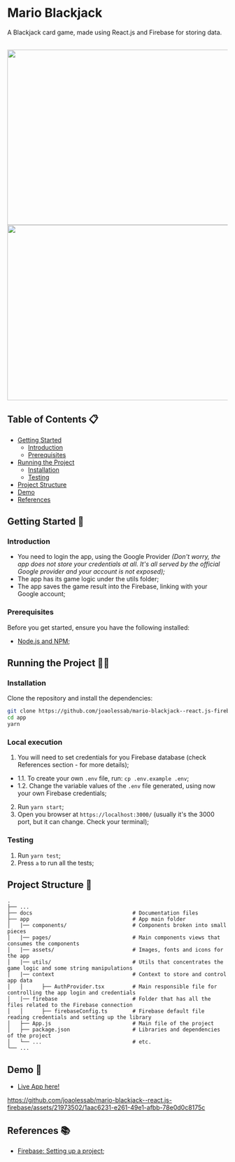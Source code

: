 # Mario Blackjack

A Blackjack card game, made using React.js and Firebase for storing data.

<br/>
<img src="../main/docs/demo1.png?raw=true" width="700" height="400" />
<img src="../main/docs/demo2.png?raw=true" width="700" height="400" />
<br/>

## Table of Contents 📋
- [Getting Started](#getting-started-)
  - [Introduction](#introduction)
  - [Prerequisites](#prerequisites)
- [Running the Project](#running-the-project-%EF%B8%8F)
  - [Installation](#installation)
  - [Testing](#testing)
- [Project Structure](#project-structure-)
- [Demo](#demo-)
- [References](#references-)

## Getting Started 🚀

### Introduction
- You need to login the app, using the Google Provider <i>(Don't worry, the app does not store your credentials at all. It's all served by the official Google provider and your account is not exposed);</i>
- The app has its game logic under the utils folder;
- The app saves the game result into the Firebase, linking with your Google account;

### Prerequisites

Before you get started, ensure you have the following installed:

- [Node.js and NPM](https://docs.npmjs.com/downloading-and-installing-node-js-and-npm);

## Running the Project 🏃‍♂️

### Installation

Clone the repository and install the dependencies:

```bash
git clone https://github.com/joaolessab/mario-blackjack--react.js-firebase.git
cd app
yarn
```

### Local execution

1. You will need to set credentials for you Firebase database (check References section - for more details);
- 1.1. To create your own `.env` file, run: `cp .env.example .env`;
- 1.2. Change the variable values of the `.env` file generated, using now your own Firebase credentials;
2. Run `yarn start`;
3. Open you browser at `https://localhost:3000/` (usually it's the 3000 port, but it can change. Check your terminal);

### Testing

1. Run `yarn test`;
2. Press `a` to run all the tests;

## Project Structure 📁

    .
    ├── ...
    ├── docs                                # Documentation files
    ├── app                                 # App main folder
    │   |── components/                     # Components broken into small pieces
    │   |── pages/                          # Main components views that consumes the components
    │   |── assets/                         # Images, fonts and icons for the app
    │   |── utils/                          # Utils that concentrates the game logic and some string manipulations
    │   |── context                         # Context to store and control app data
    │   │      ├── AuthProvider.tsx         # Main responsible file for controlling the app login and credentials
    │   |── firebase                        # Folder that has all the files related to the Firebase connection
    │   │      ├── firebaseConfig.ts        # Firebase default file reading credentials and setting up the library
    │   ├── App.js                          # Main file of the project
    │   ├── package.json                    # Libraries and dependencies of the project
    │   └── ...                             # etc.
    └── ...

## Demo 🎥

- [Live App here!](https://mario-blackjack-react-js-firebase.vercel.app/)

https://github.com/joaolessab/mario-blackjack--react.js-firebase/assets/21973502/1aac6231-e261-49e1-afbb-78e0d0c8175c


## References 📚

- [Firebase: Setting up a project](https://reactnative.dev/](https://firebase.google.com/docs/web/setup)https://firebase.google.com/docs/web/setup);

